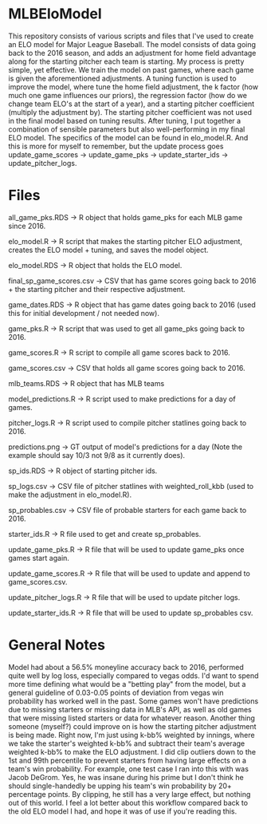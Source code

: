 # MLBEloModel

This repository consists of various scripts and files that I've used to create an ELO model for Major League Baseball. The model consists of data going back to the 2016 season, and adds an adjustment for home field advantage along for the starting pitcher each team is starting. My process is pretty simple, yet effective. We train the model on past games, where each game is given the aforementioned adjustments. A tuning function is used to improve the model, where tune the home field adjustment, the k factor (how much one game influences our priors), the regression factor (how do we change team ELO's at the start of a year), and a starting pitcher coefficient (multiply the adjustment by). The starting pitcher coefficient was not used in the final model based on tuning results. After tuning, I put together a combination of sensible parameters but also well-performing in my final ELO model. The specifics of the model can be found in elo_model.R. And this is more for myself to remember, but the update process goes update_game_scores -> update_game_pks -> update_starter_ids -> update_pitcher_logs.

# Files
all_game_pks.RDS -> R object that holds game_pks for each MLB game since 2016.

elo_model.R -> R script that makes the starting pitcher ELO adjustment, creates the ELO model + tuning, and saves the model object.

elo_model.RDS -> R object that holds the ELO model.

final_sp_game_scores.csv -> CSV that has game scores going back to 2016 + the starting pitcher and their respective adjustment.

game_dates.RDS -> R object that has game dates going back to 2016 (used this for initial development / not needed now).

game_pks.R -> R script that was used to get all game_pks going back to 2016.

game_scores.R -> R script to compile all game scores back to 2016.

game_scores.csv -> CSV that holds all game scores going back to 2016.

mlb_teams.RDS -> R object that has MLB teams

model_predictions.R -> R script used to make predictions for a day of games.

pitcher_logs.R -> R script used to compile pitcher statlines going back to 2016.

predictions.png -> GT output of model's predictions for a day (Note the example should say 10/3 not 9/8 as it currently does).

sp_ids.RDS -> R object of starting pitcher ids.

sp_logs.csv -> CSV file of pitcher statlines with weighted_roll_kbb (used to make the adjustment in elo_model.R).

sp_probables.csv -> CSV file of probable starters for each game back to 2016.

starter_ids.R -> R file used to get and create sp_probables.

update_game_pks.R -> R file that will be used to update game_pks once games start again.

update_game_scores.R -> R file that will be used to update and append to game_scores.csv.

update_pitcher_logs.R -> R file that will be used to update pitcher logs.

update_starter_ids.R -> R file that will be used to update sp_probables csv.

# General Notes
Model had about a 56.5% moneyline accuracy back to 2016, performed quite well by log loss, especially compared to vegas odds. I'd want to spend more time defining what would be a "betting play" from the model, but a general guideline of 0.03-0.05 points of deviation from vegas win probability has worked well in the past. Some games won't have predictions due to missing starters or missing data in MLB's API, as well as old games that were missing listed starters or data for whatever reason. Another thing someone (myself?) could improve on is how the starting pitcher adjustment is being made. Right now, I'm just using k-bb% weighted by innings, where we take the starter's weighted k-bb% and subtract their team's average weighted k-bb% to make the ELO adjustment. I did clip outliers down to the 1st and 99th percentile to prevent starters from having large effects on a team's win probability. For example, one test case I ran into this with was Jacob DeGrom. Yes, he was insane during his prime but I don't think he should single-handedly be upping his team's win probability by 20+ percentage points. By clipping, he still has a very large effect, but nothing out of this world. I feel a lot better about this workflow compared back to the old ELO model I had, and hope it was of use if you're reading this.
